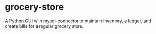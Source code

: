 # grocery-store
A Python GUI with mysql-connector to maintain inventory, a ledger, and create bills for a regular grocery store.
